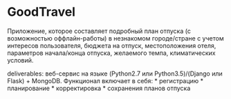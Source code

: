 # GoodTravel
Приложение, которое составляет подробный план отпуска (с возможностью оффлайн-работы) в незнакомом городе/стране с учетом интересов пользователя, бюджета на отпуск, местоположения отеля, параметров начала/конца отпуска, желаемого темпа, климатических условий.

deliverables: веб-сервис на языке (Python2.7 или Python3.5)/(Django или Flask) + MongoDB.
Функционал включает в себя:
    * регистрацию
    * планирование 
    * корректировка
    * сохранения планов отпуска
